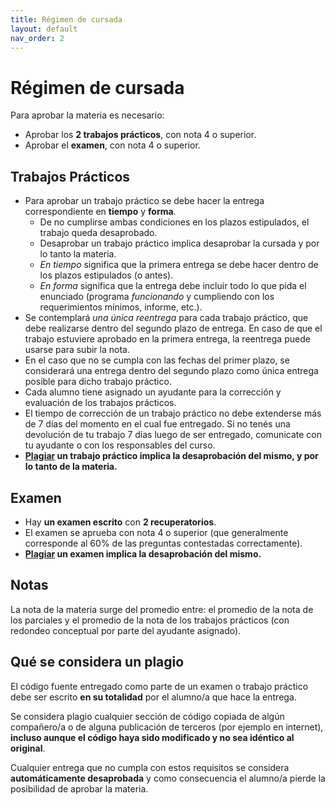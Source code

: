 ```yaml
---
title: Régimen de cursada
layout: default
nav_order: 2
---
```


# Régimen de cursada

Para aprobar la materia es necesario:

* Aprobar los **2 trabajos prácticos**, con nota 4 o superior.
* Aprobar el **examen**, con nota 4 o superior.

## Trabajos Prácticos

* Para aprobar un trabajo práctico se debe hacer la entrega correspondiente en
  **tiempo** y **forma**.
    * De no cumplirse ambas condiciones en los plazos estipulados, el trabajo
      queda desaprobado.
    * Desaprobar un trabajo práctico implica desaprobar la cursada y por lo tanto
      la materia.
    * _En tiempo_ significa que la primera entrega se debe hacer dentro de los
	  plazos estipulados (o antes).
    * _En forma_ significa que la entrega debe incluir todo lo que pida el
      enunciado (programa _funcionando_ y cumpliendo con los requerimientos
      mínimos, informe, etc.).
* Se contemplará *una única reentrega* para cada trabajo práctico, que debe
  realizarse dentro del segundo plazo de entrega. En caso de que el trabajo
  estuviere aprobado en la primera entrega, la reentrega puede usarse para
  subir la nota.
* En el caso que no se cumpla con las fechas del primer plazo, se considerará
  una entrega dentro del segundo plazo como única entrega posible para dicho
  trabajo práctico.
* Cada alumno tiene asignado un ayudante para la corrección y evaluación
  de los trabajos prácticos.
* El tiempo de corrección de un trabajo práctico no debe extenderse más de 7
  días del momento en el cual fue entregado. Si no tenés una devolución de tu
  trabajo 7 días luego de ser entregado, comunicate con tu ayudante o con los
  responsables del curso.
* **[Plagiar](#plagio) un trabajo práctico implica la desaprobación del mismo,
  y por lo tanto de la materia.**

## Examen

* Hay **un examen escrito** con **2 recuperatorios**.
* El examen se aprueba con nota 4 o superior (que generalmente corresponde
  al 60% de las preguntas contestadas correctamente).
* **[Plagiar](#plagio) un examen implica la desaprobación del mismo.**

## Notas

La nota de la materia surge del promedio entre: el promedio de la nota de los
parciales y el promedio de la nota de los trabajos prácticos (con redondeo
conceptual por parte del ayudante asignado).

## <a name="plagio"></a>Qué se considera un plagio

El código fuente entregado como parte de un examen o trabajo práctico debe ser
escrito **en su totalidad** por el alumno/a que hace la
entrega.

Se considera plagio cualquier sección de código copiada de algún compañero/a o
de alguna publicación de terceros (por ejemplo en internet), **incluso aunque
el código haya sido modificado y no sea idéntico al original**.

Cualquier entrega que no cumpla con estos requisitos se considera **automáticamente
desaprobada** y como consecuencia el alumno/a pierde la posibilidad de aprobar
la materia.
